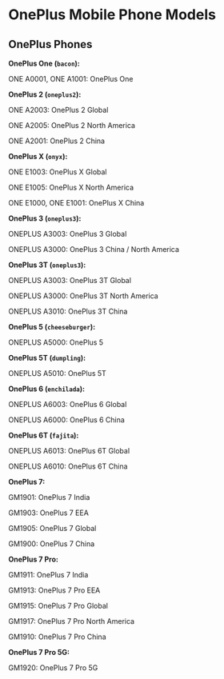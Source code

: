 # OnePlus Mobile Phone Models

## OnePlus Phones

**OnePlus One (`bacon`):**

ONE A0001, ONE A1001: OnePlus One

**OnePlus 2 (`oneplus2`):**

ONE A2003: OnePlus 2 Global

ONE A2005: OnePlus 2 North America

ONE A2001: OnePlus 2 China

**OnePlus X (`onyx`):**

ONE E1003: OnePlus X Global

ONE E1005: OnePlus X North America

ONE E1000, ONE E1001: OnePlus X China

**OnePlus 3 (`oneplus3`):**

ONEPLUS A3003: OnePlus 3 Global

ONEPLUS A3000: OnePlus 3 China / North America

**OnePlus 3T (`oneplus3`):**

ONEPLUS A3003: OnePlus 3T Global

ONEPLUS A3000: OnePlus 3T North America

ONEPLUS A3010: OnePlus 3T China

**OnePlus 5 (`cheeseburger`):**

ONEPLUS A5000: OnePlus 5

**OnePlus 5T (`dumpling`):**

ONEPLUS A5010: OnePlus 5T

**OnePlus 6 (`enchilada`):**

ONEPLUS A6003: OnePlus 6 Global

ONEPLUS A6000: OnePlus 6 China

**OnePlus 6T (`fajita`):**

ONEPLUS A6013: OnePlus 6T Global

ONEPLUS A6010: OnePlus 6T China

**OnePlus 7:**

GM1901: OnePlus 7 India

GM1903: OnePlus 7 EEA

GM1905: OnePlus 7 Global

GM1900: OnePlus 7 China

**OnePlus 7 Pro:**

GM1911: OnePlus 7 India

GM1913: OnePlus 7 Pro EEA
 
GM1915: OnePlus 7 Pro Global

GM1917: OnePlus 7 Pro North America

GM1910: OnePlus 7 Pro China

**OnePlus 7 Pro 5G:**

GM1920: OnePlus 7 Pro 5G
